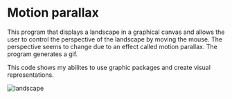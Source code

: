 # Motion parallax

This program that displays a landscape in a graphical canvas and allows the user to control the perspective of the landscape by moving the mouse. The perspective seems to change due to an effect called motion parallax. The program generates a gif. 

This code shows my abilites to use graphic packages and create visual representations. 

![landscape](https://user-images.githubusercontent.com/6331985/203453991-613c5b53-13c3-4648-abbe-d8d434b5a7ad.gif)

